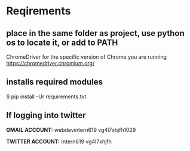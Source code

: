 # Reqirements

## place in the same folder as project, use python os to locate it, or add to PATH

ChromeDriver for the specific version of Chrome you are running
<https://chromedriver.chromium.org/>

## installs required modules

$ pip install -Ur requirements.txt

## If logging into twitter

**GMAIL ACCOUNT:**
webdevintern619
vg4l7xhjfh1029

**TWITTER ACCOUNT:**
Intern619
vg4l7xhjfh
